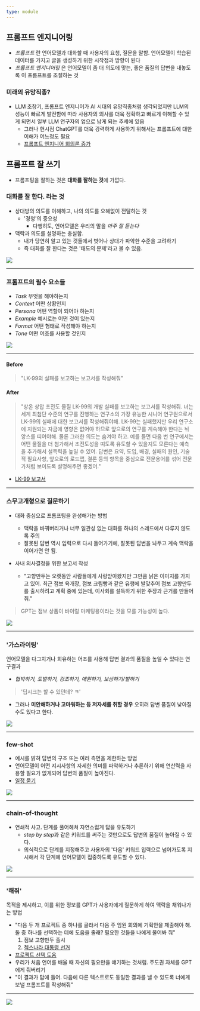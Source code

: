 ```yaml
---
type: module
---
```

## 프롬프트 엔지니어링

- *프롬프트* 란 언어모델과 대화할 때 사용자의 요청, 질문을 말함. 언어모델이 학습된 데이터를 가지고 글을 생성하기 위한 시작점과 방향이 된다
- *프롬프트 엔지니어링* 은 언어모델이 좀 더 의도에 맞는, 좋은 품질의 답변을 내놓도록 이 프롬프트를 조절하는 것

### 미래의 유망직종?

- LLM 초창기, 프롬프트 엔지니어가 AI 시대의 유망직종처럼 생각되었지만 LLM의 성능이 빠르게 발전함에 따라 사용자의 의사를 더욱 정확하고 빠르게 이해할 수 있게 되면서 일부 LLM 연구자의 업으로 남게 되는 추세에 있음
	- 그러나 현시점 ChatGPT를 더욱 강력하게 사용하기 위해서는 프롬프트에 대한 이해가 어느정도 필요
	- [프롬프트 엔지니어 회의론 증가](https://www.aitimes.com/news/articleView.html?idxno=158070)

## 프롬프트 잘 쓰기

- 프롬프팅을 잘하는 것은 **대화를 잘하는 것**에 가깝다.

### 대화를 잘 한다. 라는 것

- 상대방의 의도를 이해하고, 나의 의도를 오해없이 전달하는 것
	- '경청'의 중요성
		- 다행히도, 언어모델은 우리의 말을 *아주 잘 듣는다*
- 맥락과 의도를 설명하는 충실함.
	- 내가 당연히 알고 있는 것들에서 벗어나 상대가 파악한 수준을 고려하기
	- 즉 대화를 잘 한다는 것은 '태도의 문제'라고 볼 수 있음.

![](../attachments/chatgpt-conversation_to_computers.png)

---

### 프롬프트의 필수 요소들

- *Task* 무엇을 해야하는지
- *Context* 어떤 상황인지
- *Persona* 어떤 역할이 되어야 하는지
- *Example* 예시로는 어떤 것이 있는지
- *Format* 어떤 형태로 작성해야 하는지
- *Tone* 어떤 어조를 사용할 것인지

![](../attachments/chatgpt-prompting_strategy.png)

---

#### Before

> "LK-99의 실패를 보고하는 보고서를 작성해줘"

#### After

> "상온 상압 초전도 물질 LK-99의 개발 실패를 보고하는 보고서를 작성해줘. 너는 세계 최첨단 수준의 연구를 진행하는 연구소의 가장 유능한 시니어 연구원으로서 LK-99의 실패에 대한 보고서를 작성해줘야해. LK-99는 실패했지만 우리 연구소에 지원되는 자금에 영향은 없어야 하므로 앞으로의 연구를 계속해야 한다는 뉘앙스를 띠어야해. 물론 그러한 의도는 숨겨야 하고. 예를 들면 다음 번 연구에서는 어떤 물질을 더 첨가해서 초전도성을 띠도록 유도할 수 있을지도 모른다는 예측을 추가해서 설득력을 높일 수 있어. 답변은 요약, 도입, 배경, 실패의 원인, 기술적 필요사항, 앞으로의 로드맵, 결론 등의 항목을 중심으로 전문용어를 섞어 전문가처럼 보이도록 설명해주면 좋겠어."

- [LK-99 보고서](https://chat.openai.com/share/ff2be24f-2f7e-4f65-91ad-6a3386de3106)

---

### 스무고개형으로 질문하기

- 대화 중심으로 프롬프팅을 완성해가는 방법
	- 맥락을 바꿔버리거나 너무 일관성 없는 대화를 하나의 스레드에서 다루지 않도록 주의
	- 잘못된 답변 역시 입력으로 다시 들어가기에, 잘못된 답변을 놔두고 계속 맥락을 이어가면 안 됨.

- 사내 의사결정을 위한 보고서 작성
	- "고향만두는 오랫동안 사람들에게 사랑받아왔지만 그만큼 낡은 이미지를 가지고 있어. 최근 점보 육개장, 점보 크림빵과 같은 유행에 발맞추어 점보 고향만두를 출시하려고 계획 중에 있는데, 이사회를 설득하기 위한 주장과 근거를 만들어줘."

> GPT는 점보 상품이 바이럴 마케팅용이라는 것을 모를 가능성이 높다.

![](../attachments/chatgpt-20_questions.png)

---

### '가스라이팅'

언어모델을 다그치거나 회유하는 어조를 사용해 답변 결과의 품질을 높일 수 있다는 연구결과

- *협박하기, 도발하기, 강조하기, 애원하기, 보상하기/벌하기*

> '딥시크는 할 수 있던데? ㅋ'

- 그러나 **미안해하거나 고마워하는 등 저자세를 취할 경우** 오히려 답변 품질이 낮아질 수도 있다고 한다.


![](../attachments/chatgpt-puppet.png)

---

### few-shot

- 예시를 밝혀 답변의 구조 또는 여러 측면을 제한하는 방법
- 언어모델이 어떤 지시사항의 자세한 의미를 파악하거나 추론하기 위해 연산력을 사용할 필요가 없게되어 답변의 품질이 높아진다. 
- [일정 묻기](https://chat.openai.com/share/a74f8ea7-9f7a-43f0-8bdc-4dbfb86cd3ba)


![](../attachments/chatgpt-few_shot.png)

---

### chain-of-thought

- 연쇄적 사고. 단계를 풀어헤쳐 자연스럽게 답을 유도하기
	- *step by step*과 같은 키워드를 써주는 것만으로도 답변의 품질이 높아질 수 있다.
	- 의식적으로 단계를 지정해주고 사용자의 '다음' 키워드 입력으로 넘어가도록 지시해서 각 단계에 언어모델이 집중하도록 유도할 수 있다.

![](../attachments/chatgpt-chain_of_thought.png)

---

### '해줘'

목적을 제시하고, 이를 위한 정보를 GPT가 사용자에게 질문하게 하여 맥락을 채워나가는 방법

- "다음 두 개 프로젝트 중 하나를 골라서 다음 주 임원 회의에 기획안을 제출해야 해. 둘 중 하나를 선택하는 데에 도움을 줄래? 필요한 것들을 나에게 물어봐 줘"
	1. 점보 고향만두 출시
	2. [첵스나라 대통령 선거](https://namu.wiki/w/%ED%8C%8C%EB%A7%9B%20%EC%B2%B5%EC%8A%A4%20%EC%82%AC%EA%B1%B4#s-3.2)
- [프로젝트 선택 도움](https://chat.openai.com/share/614216da-4661-4eae-9518-c6cb5140e80f)
- 우리가 처음 언어를 배울 때 자신의 필요만을 얘기하는 것처럼. 주도권 자체를 GPT에게 줘버리기
- "이 결과가 맘에 들어. 다음에 다른 텍스트로도 동일한 결과를 낼 수 있도록 너에게 보낼 프롬프트를 작성해줘"

---

![](../attachments/chatgpt-mini_projects.png)